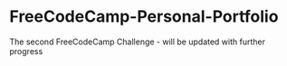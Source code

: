 # FreeCodeCamp-Personal-Portfolio
The second FreeCodeCamp Challenge - will be updated with further progress
